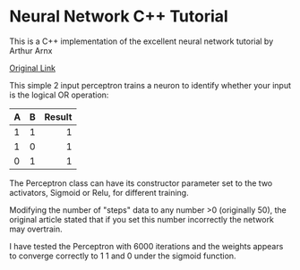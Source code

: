 # Neural Network C++ Tutorial
This is a C++ implementation of the excellent neural network tutorial by Arthur Arnx

[Original Link](https://towardsdatascience.com/first-neural-network-for-beginners-explained-with-code-4cfd37e06eaf)

This simple 2 input perceptron trains a neuron to identify whether your input is the logical OR operation:

| A | B | Result |
| - |:-:| ------:|
| 1 | 1 |   1    |
| 1 | 0 |   1    |
| 0 | 1 |   1    |

The Perceptron class can have its constructor parameter set to the two activators, Sigmoid or Relu, for different training.

Modifying the number of "steps" data to any number >0 (originally 50), the original article stated that if you set this number incorrectly the network may overtrain.

I have tested the Perceptron with 6000 iterations and the weights appears to converge correctly to 1 1 and 0 under the sigmoid function.